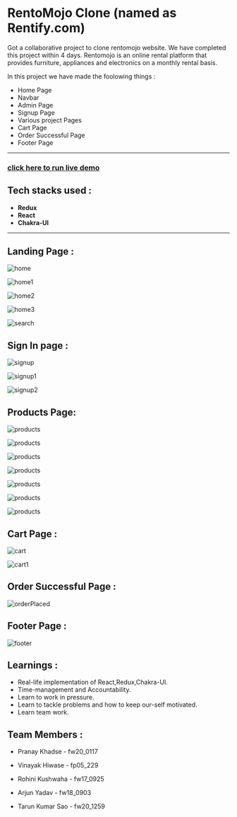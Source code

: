 # RentoMojo Clone (named as Rentify.com)
Got a collaborative project to clone rentomojo website. We have completed this project within 4 days.
Rentomojo is an online rental platform that provides furniture, appliances and electronics on a monthly rental basis.

In this project we have made the foolowing things :
 - Home Page
 - Navbar
 - Admin Page
 - Signup Page
 - Various project Pages
 - Cart Page
 - Order Successful Page
 - Footer Page

---

### [click here to run live demo](rentify-one.vercel.app/)

## Tech stacks used :
* **Redux**
* **React**
* **Chakra-UI**

***
## Landing Page :

![home](img/home.png)

![home1](img/home1.png)

![home2](img/home2.png)

![home3](img/home3.png)

![search](img/search.png)


## Sign In page :

![signup](img/login.png)

![signup1](img/login1.png)

![signup2](img/login3.png)

## Products Page:

![products](img/products1.png)

![products](img/products2.png)

![products](img/products3.png)

![products](img/products4.png)

![products](img/products5.png)

![products](img/products6.png)

![products](img/products7.png)



## Cart Page : 

![cart](img/cart.png)

![cart1](img/cart1.png)

## Order Successful Page : 

![orderPlaced](img/success.png)

## Footer Page :

![footer](img/footer.png)

## Learnings :
- Real-life implementation of React,Redux,Chakra-UI.
- Time-management and Accountability.
- Learn to work in pressure.
- Learn to tackle problems and how to keep our-self motivated.
- Learn team work.
  
## Team Members : 

- Pranay Khadse - fw20_0117
  
- Vinayak Hiwase - fp05_229

- Rohini Kushwaha - fw17_0925

- Arjun Yadav - fw18_0903

- Tarun Kumar Sao - fw20_1259














